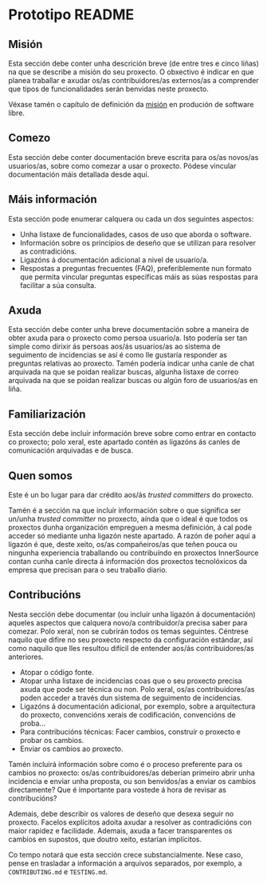 # Prototipo README

## Misión

Esta sección debe conter unha descrición breve (de entre tres e cinco liñas) na que se describe a misión do seu proxecto. O obxectivo é indicar en que planea traballar e axudar os/as contribuidores/as externos/as a comprender que tipos de funcionalidades serán benvidas neste proxecto.

Véxase tamén o capítulo de definición da [misión](https://producingoss.com/en/producingoss.html#mission-statement) en produción de software libre.

## Comezo

Esta sección debe conter documentación breve escrita para os/as novos/as usuarios/as, sobre como comezar a usar o proxecto. Pódese vincular documentación máis detallada desde aquí.

## Máis información

Esta sección pode enumerar calquera ou cada un dos seguintes aspectos:

- Unha listaxe de funcionalidades, casos de uso que aborda o software.
- Información sobre os principios de deseño que se utilizan para resolver as contradicións.
- Ligazóns á documentación adicional a nivel de usuario/a.
- Respostas a preguntas frecuentes (FAQ), preferiblemente nun formato que permita vincular preguntas específicas máis as súas respostas para facilitar a súa consulta.

## Axuda

Esta sección debe conter unha breve documentación sobre a maneira de obter axuda para o proxecto como persoa usuario/a. Isto podería ser tan simple como dirixir ás persoas aos/ás usuarios/as ao sistema de seguimento de incidencias se así é como lle gustaría responder as preguntas relativas ao proxecto. Tamén podería indicar unha canle de chat arquivada na que se poidan realizar buscas, algunha listaxe de correo arquivada na que se poidan realizar buscas ou algún foro de usuarios/as en liña.

## Familiarización

Esta sección debe incluír información breve sobre como entrar en contacto co proxecto; polo xeral, este apartado contén as ligazóns ás canles de comunicación arquivadas e de busca.

## Quen somos

Este é un bo lugar para dar crédito aos/ás *trusted committers* do proxecto.

Tamén é a sección na que incluír información sobre o que significa ser un/unha *trusted committer* no proxecto, aínda que o ideal é que todos os proxectos dunha organización empreguen a mesma definición, á cal pode acceder só mediante unha ligazón neste apartado. A razón de poñer aquí a ligazón é que, deste xeito, os/as compañeiros/as que teñen pouca ou ningunha experiencia traballando ou contribuíndo en proxectos InnerSource contan cunha canle directa á información dos proxectos tecnolóxicos da empresa que precisan para o seu traballo diario.

## Contribucións

Nesta sección debe documentar (ou incluír unha ligazón á documentación) aqueles aspectos que calquera novo/a contribuidor/a precisa saber para comezar. Polo xeral, non se cubrirán todos os temas seguintes. Céntrese naquilo que difire no seu proxecto respecto da configuración estándar, así como naquilo que lles resultou difícil de entender aos/ás contribuidores/as anteriores.

- Atopar o código fonte.
- Atopar unha listaxe de incidencias coas que o seu proxecto precisa axuda que pode ser técnica ou non. Polo xeral, os/as contribuidores/as poden acceder a través dun sistema de seguimento de incidencias.
- Ligazóns á documentación adicional, por exemplo, sobre a arquitectura do proxecto, convencións xerais de codificación, convencións de proba...
- Para contribucións técnicas: Facer cambios, construír o proxecto e probar os cambios.
- Enviar os cambios ao proxecto.

Tamén incluirá información sobre como é o proceso preferente para os cambios no proxecto: os/as contribuidores/as deberían primeiro abrir unha incidencia e enviar unha proposta, ou son benvidos/as a enviar os cambios directamente? Que é importante para vostede á hora de revisar as contribucións?

Ademais, debe describir os valores de deseño que desexa seguir no proxecto. Facelos explícitos adoita axudar a resolver as contradicións con maior rapidez e facilidade. Ademais, axuda a facer transparentes os cambios en supostos, que doutro xeito, estarían implícitos.

Co tempo notará que esta sección crece substancialmente. Nese caso, pense en trasladar a información a arquivos separados, por exemplo, a `CONTRIBUTING.md` e `TESTING.md`.
